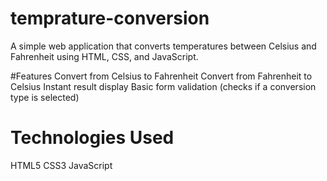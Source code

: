 # temprature-conversion
A simple web application that converts temperatures between Celsius and Fahrenheit using HTML, CSS, and JavaScript.

#Features
Convert from Celsius to Fahrenheit
Convert from Fahrenheit to Celsius
Instant result display
Basic form validation (checks if a conversion type is selected)

# Technologies Used
HTML5
CSS3
JavaScript
